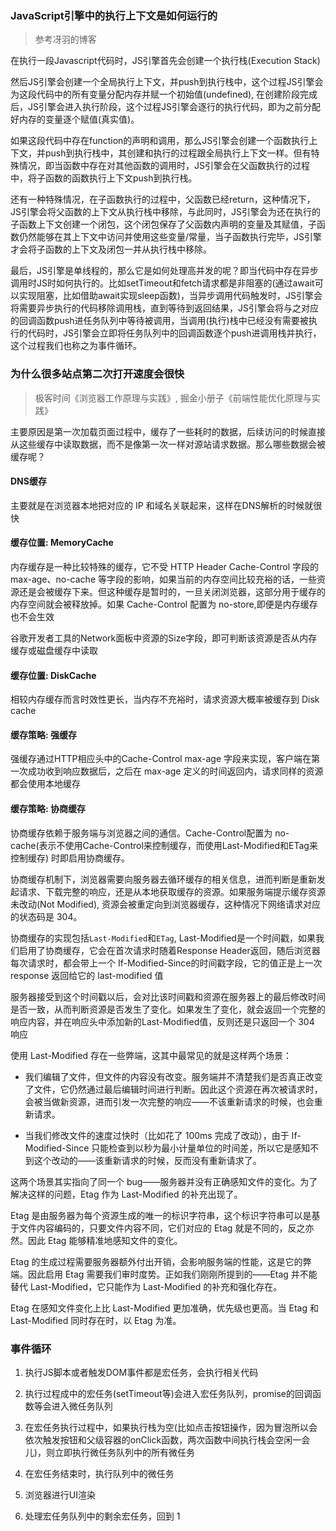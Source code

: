 ### JavaScript引擎中的执行上下文是如何运行的
> 参考冴羽的博客

在执行一段Javascript代码时，JS引擎首先会创建一个执行栈(Execution Stack)

然后JS引擎会创建一个全局执行上下文，并push到执行栈中，这个过程JS引擎会为这段代码中的所有变量分配内存并赋一个初始值(undefined), 在创建阶段完成后，JS引擎会进入执行阶段，这个过程JS引擎会逐行的执行代码，即为之前分配好内存的变量逐个赋值(真实值)。

如果这段代码中存在function的声明和调用，那么JS引擎会创建一个函数执行上下文，并push到执行栈中，其创建和执行的过程跟全局执行上下文一样。但有特殊情况，即当函数中存在对其他函数的调用时，JS引擎会在父函数执行的过程中，将子函数的函数执行上下文push到执行栈。

还有一种特殊情况，在子函数执行的过程中，父函数已经return，这种情况下，JS引擎会将父函数的上下文从执行栈中移除，与此同时，JS引擎会为还在执行的子函数上下文创建一个闭包，这个闭包保存了父函数内声明的变量及其赋值，子函数仍然能够在其上下文中访问并使用这些变量/常量，当子函数执行完毕，JS引擎才会将子函数的上下文及闭包一并从执行栈中移除。

最后，JS引擎是单线程的，那么它是如何处理高并发的呢？即当代码中存在异步调用时JS时如何执行的。比如setTimeout和fetch请求都是非阻塞的(通过await可以实现阻塞，比如借助await实现sleep函数)，当异步调用代码触发时，JS引擎会将需要异步执行的代码移除调用栈，直到等待到返回结果，JS引擎会将与之对应的回调函数push进任务队列中等待被调用，当调用(执行)栈中已经没有需要被执行的代码时，JS引擎会立即将任务队列中的回调函数逐个push进调用栈并执行，这个过程我们也称之为事件循环。

### 为什么很多站点第二次打开速度会很快
> 极客时间《浏览器工作原理与实践》, 掘金小册子《前端性能优化原理与实践》

主要原因是第一次加载页面过程中，缓存了一些耗时的数据，后续访问的时候直接从这些缓存中读取数据，而不是像第一次一样对源站请求数据。那么哪些数据会被缓存呢？

#### DNS缓存
主要就是在浏览器本地把对应的 IP 和域名关联起来，这样在DNS解析的时候就很快

#### 缓存位置: MemoryCache
内存缓存是一种比较特殊的缓存，它不受 HTTP Header Cache-Control 字段的max-age、no-cache 等字段的影响，如果当前的内存空间比较充裕的话，一些资源还是会被缓存下来。但这种缓存是暂时的，一旦关闭浏览器，这部分用于缓存的内存空间就会被释放掉。如果 Cache-Control 配置为 no-store,即便是内存缓存也不会生效

谷歌开发者工具的Network面板中资源的Size字段，即可判断该资源是否从内存缓存或磁盘缓存中读取

#### 缓存位置: DiskCache
相较内存缓存而言时效性更长，当内存不充裕时，请求资源大概率被缓存到 Disk cache

#### 缓存策略: 强缓存
强缓存通过HTTP相应头中的Cache-Control max-age 字段来实现，客户端在第一次成功收到响应数据后，之后在 max-age 定义的时间返回内，请求同样的资源都会使用本地缓存

#### 缓存策略: 协商缓存
协商缓存依赖于服务端与浏览器之间的通信。Cache-Control配置为 no-cache(表示不使用Cache-Control来控制缓存，而使用Last-Modified和ETag来控制缓存) 时即启用协商缓存。

协商缓存机制下，浏览器需要向服务器去循环缓存的相关信息，进而判断是重新发起请求、下载完整的响应，还是从本地获取缓存的资源。如果服务端提示缓存资源未改动(Not Modified), 资源会被重定向到浏览器缓存，这种情况下网络请求对应的状态码是 304。

协商缓存的实现包括`Last-Modified`和`ETag`, Last-Modified是一个时间戳，如果我们启用了协商缓存，它会在首次请求时随着Response Header返回，随后浏览器每次请求时，都会带上一个 If-Modified-Since的时间戳字段，它的值正是上一次 response 返回给它的 last-modified 值

服务器接受到这个时间戳以后，会对比该时间戳和资源在服务器上的最后修改时间是否一致，从而判断资源是否发生了变化。如果发生了变化，就会返回一个完整的响应内容，并在响应头中添加新的Last-Modified值，反则还是只返回一个 304 响应

使用 Last-Modified 存在一些弊端，这其中最常见的就是这样两个场景：

* 我们编辑了文件，但文件的内容没有改变。服务端并不清楚我们是否真正改变了文件，它仍然通过最后编辑时间进行判断。因此这个资源在再次被请求时，会被当做新资源，进而引发一次完整的响应——不该重新请求的时候，也会重新请求。

* 当我们修改文件的速度过快时（比如花了 100ms 完成了改动），由于 If-Modified-Since 只能检查到以秒为最小计量单位的时间差，所以它是感知不到这个改动的——该重新请求的时候，反而没有重新请求了。

这两个场景其实指向了同一个 bug——服务器并没有正确感知文件的变化。为了解决这样的问题，Etag 作为 Last-Modified 的补充出现了。

Etag 是由服务器为每个资源生成的唯一的标识字符串，这个标识字符串可以是基于文件内容编码的，只要文件内容不同，它们对应的 Etag 就是不同的，反之亦然。因此 Etag 能够精准地感知文件的变化。

Etag 的生成过程需要服务器额外付出开销，会影响服务端的性能，这是它的弊端。因此启用 Etag 需要我们审时度势。正如我们刚刚所提到的——Etag 并不能替代 Last-Modified，它只能作为 Last-Modified 的补充和强化存在。

Etag 在感知文件变化上比 Last-Modified 更加准确，优先级也更高。当 Etag 和 Last-Modified 同时存在时，以 Etag 为准。

### 事件循环
1. 执行JS脚本或者触发DOM事件都是宏任务，会执行相关代码
2. 执行过程成中的宏任务(setTimeout等)会进入宏任务队列，promise的回调函数等会进入微任务队列

3. 在宏任务执行过程中，如果执行栈为空(比如点击按钮操作，因为冒泡所以会依次触发按钮和父级容器的onClick函数，两次函数中间执行栈会空闲一会儿)，则立即执行微任务队列中的所有微任务

4. 在宏任务结束时，执行队列中的微任务

5. 浏览器进行UI渲染

6. 处理宏任务队列中的剩余宏任务，回到 1